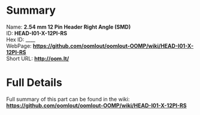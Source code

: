 
Summary
=================
  
Name: __2.54 mm 12 Pin Header Right Angle (SMD)__    
ID: __HEAD-I01-X-12PI-RS__   
Hex ID: ____   
WebPage: __https://github.com/oomlout/oomlout-OOMP/wiki/HEAD-I01-X-12PI-RS__   
Short URL: __http://oom.lt/__   

Full Details
==========================
Full summary of this part can be found in the wiki:   
__https://github.com/oomlout/oomlout-OOMP/wiki/HEAD-I01-X-12PI-RS__    

